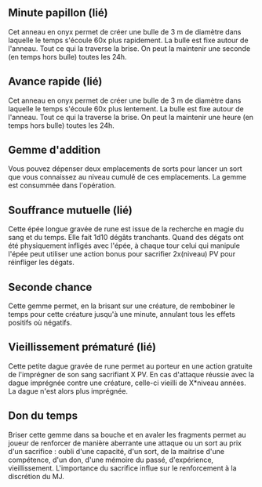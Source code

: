 
Minute papillon (lié)
---------------

Cet anneau en onyx permet de créer une bulle de 3 m de diamètre 
dans laquelle le temps s'écoule 60x plus rapidement.
La bulle est fixe autour de l'anneau. Tout ce qui la traverse la brise.
On peut la maintenir une seconde (en temps hors bulle) toutes les 24h.

Avance rapide (lié)
-------------

Cet anneau en onyx permet de créer une bulle de 3 m de diamètre 
dans laquelle le temps s'écoule 60x plus lentement.
La bulle est fixe autour de l'anneau. Tout ce qui la traverse la brise.
On peut la maintenir une heure (en temps hors bulle) toutes les 24h.

Gemme d'addition 
----------------

Vous pouvez dépenser deux emplacements de sorts pour lancer un sort que vous connaissez
au niveau cumulé de ces emplacements. La gemme est consummée dans l'opération.

Souffrance mutuelle (lié)
-------------------

Cette épée longue gravée de rune est issue de la recherche en magie du sang et du temps.
Elle fait 1d10 dégâts tranchants. Quand des dégats ont été physiquement infligés avec l'épée,
à chaque tour celui qui manipule l'épée peut utiliser une action bonus pour sacrifier
2x(niveau) PV pour réinfliger les dégats.

Seconde chance
--------------

Cette gemme permet, en la brisant sur une créature, de rembobiner le temps pour cette
créature jusqu'à une minute, annulant tous les effets positifs où négatifs.

Vieillissement prématuré (lié)
------------------------

Cette petite dague gravée de rune permet au porteur en une action gratuite 
de l'imprégner de son sang sacrifiant X PV. En cas d'attaque réussie avec
la dague imprégnée contre une créature, celle-ci vieilli de X*niveau années.
La dague n'est alors plus imprégnée.

Don du temps
------------

Briser cette gemme dans sa bouche et en avaler les fragments permet au joueur de
renforcer de manière aberrante une attaque ou un sort au prix d'un sacrifice :
oubli d'une capacité, d'un sort, de la maitrise d'une compétence, d'un don, 
d'une mémoire du passé, d'expérience, vieillissement. L'importance du sacrifice
influe sur le renforcement à la discrétion du MJ.


